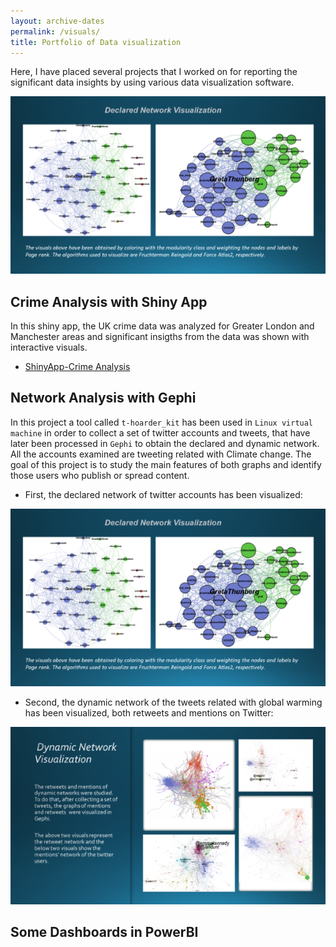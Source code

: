 ```yaml
---
layout: archive-dates
permalink: /visuals/
title: Portfolio of Data visualization
---
```


Here, I have placed several projects that I worked on for reporting the significant data insights by using various data visualization software.

<img src="/images/gephi1.png?raw=true"/>

## Crime Analysis with Shiny App

In this shiny app, the UK crime data was analyzed for Greater London and Manchester areas and significant insigths from the data was shown with interactive visuals. 
- [ShinyApp-Crime Analysis](https://l6l43h-belce.shinyapps.io/crime_analysis/)

## Network Analysis with Gephi

In this project a tool called `t-hoarder_kit` has been used in `Linux virtual machine` in order to collect a set of twitter accounts and tweets, that have later been processed in `Gephi` to obtain the declared and dynamic network. All the accounts examined are tweeting related with Climate change.
The goal of this project is to study the main features of both graphs and identify those users who publish or spread content.

- First, the declared network of twitter accounts has been visualized:

<img src="/images/gephi1.png?raw=true"/>

- Second, the dynamic network of the tweets related with global warming has been visualized, both retweets and mentions on Twitter:

<img src="/images/gephi2.png?raw=true"/>

## Some Dashboards in PowerBI
